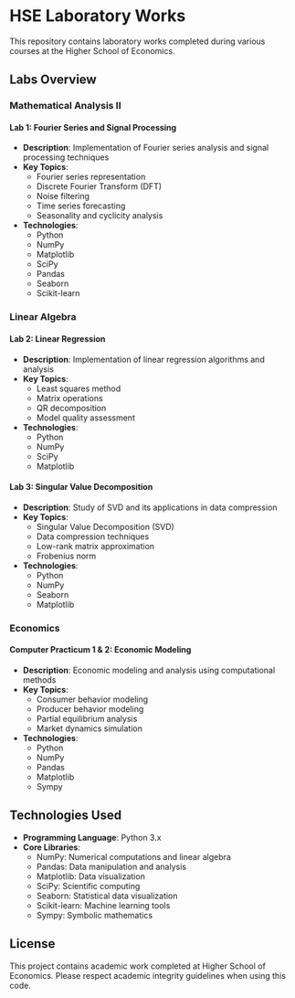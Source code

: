 # HSE Laboratory Works

This repository contains laboratory works completed during various courses at the Higher School of Economics.

## Labs Overview

### Mathematical Analysis II
#### Lab 1: Fourier Series and Signal Processing
- **Description**: Implementation of Fourier series analysis and signal processing techniques
- **Key Topics**:
  - Fourier series representation
  - Discrete Fourier Transform (DFT)
  - Noise filtering
  - Time series forecasting
  - Seasonality and cyclicity analysis
- **Technologies**:
  - Python
  - NumPy
  - Matplotlib
  - SciPy
  - Pandas
  - Seaborn
  - Scikit-learn

### Linear Algebra
#### Lab 2: Linear Regression
- **Description**: Implementation of linear regression algorithms and analysis
- **Key Topics**:
  - Least squares method
  - Matrix operations
  - QR decomposition
  - Model quality assessment
- **Technologies**:
  - Python
  - NumPy
  - SciPy
  - Matplotlib

#### Lab 3: Singular Value Decomposition
- **Description**: Study of SVD and its applications in data compression
- **Key Topics**:
  - Singular Value Decomposition (SVD)
  - Data compression techniques
  - Low-rank matrix approximation
  - Frobenius norm
- **Technologies**:
  - Python
  - NumPy
  - Seaborn
  - Matplotlib

### Economics
#### Computer Practicum 1 & 2: Economic Modeling
- **Description**: Economic modeling and analysis using computational methods
- **Key Topics**:
  - Consumer behavior modeling
  - Producer behavior modeling
  - Partial equilibrium analysis
  - Market dynamics simulation
- **Technologies**:
  - Python
  - NumPy
  - Pandas
  - Matplotlib
  - Sympy

## Technologies Used
- **Programming Language**: Python 3.x
- **Core Libraries**:
  - NumPy: Numerical computations and linear algebra
  - Pandas: Data manipulation and analysis
  - Matplotlib: Data visualization
  - SciPy: Scientific computing
  - Seaborn: Statistical data visualization
  - Scikit-learn: Machine learning tools
  - Sympy: Symbolic mathematics

## License
This project contains academic work completed at Higher School of Economics. Please respect academic integrity guidelines when using this code.
